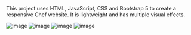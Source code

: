 This project uses HTML, JavaScript, CSS and Bootstrap 5 to create a responsive Chef website. It is lightweight and has multiple visual effects.

![image](https://github.com/user-attachments/assets/d6ef6f7c-4de6-48f8-b0b7-e961a351d5fe)
![image](https://github.com/user-attachments/assets/d6cac99a-f774-434c-9fab-b66e170148dd)
![image](https://github.com/user-attachments/assets/19db6ed1-1315-4239-98c7-4a8717d13b9c)
![image](https://github.com/user-attachments/assets/fc2fe672-3668-40d4-9131-0941d0e63d79)
